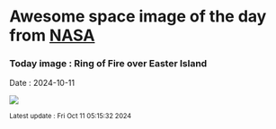 
# Awesome space image of the day from [NASA](https://api.nasa.gov/)

### Today image : Ring of Fire over Easter Island
Date : 2024-10-11

![](https://apod.nasa.gov/apod/image/2410/eclipse_02_1024.jpg)

<small>Latest update : Fri Oct 11 05:15:32 2024</small>
        
